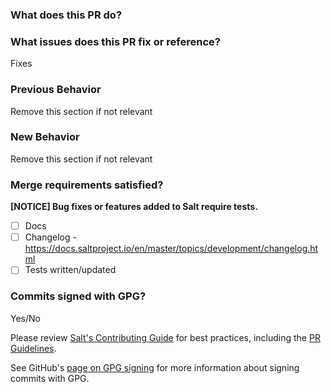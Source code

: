 ### What does this PR do?

### What issues does this PR fix or reference?
Fixes

### Previous Behavior
Remove this section if not relevant

### New Behavior
Remove this section if not relevant

### Merge requirements satisfied?
**[NOTICE] Bug fixes or features added to Salt require tests.**
<!-- Please review the [test documentation](https://docs.saltproject.io/en/master/topics/tutorials/writing_tests.html) for details on how to implement tests into Salt's test suite. -->
- [ ] Docs
- [ ] Changelog - https://docs.saltproject.io/en/master/topics/development/changelog.html
- [ ] Tests written/updated

### Commits signed with GPG?
Yes/No

Please review [Salt's Contributing Guide](https://docs.saltproject.io/en/master/topics/development/contributing.html) for best practices, including the
[PR Guidelines](https://docs.saltproject.io/en/master/topics/development/pull_requests.html).

See GitHub's [page on GPG signing](https://help.github.com/articles/signing-commits-using-gpg/) for more information about signing commits with GPG.
